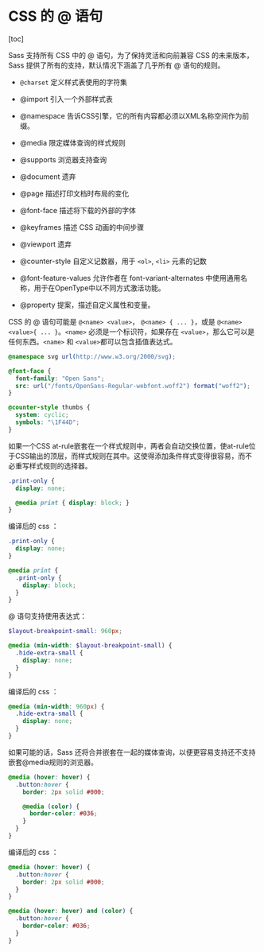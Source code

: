 # CSS 的 @ 语句

[toc]

Sass 支持所有 CSS 中的 @ 语句，为了保持灵活和向前兼容 CSS 的未来版本，Sass 提供了所有的支持，默认情况下涵盖了几乎所有 @ 语句的规则。

- `@charset` 定义样式表使用的字符集
- @import 引入一个外部样式表
- @namespace 告诉CSS引擎，它的所有内容都必须以XML名称空间作为前缀。

- @media 限定媒体查询的样式规则
- @supports 浏览器支持查询
- @document 遗弃
- @page 描述打印文档时布局的变化
- @font-face 描述将下载的外部的字体
- @keyframes 描述 CSS 动画的中间步骤
- @viewport 遗弃
- @counter-style 自定义记数器，用于 `<ol>`, `<li>` 元素的记数
- @font-feature-values 允许作者在 font-variant-alternates 中使用通用名称，用于在OpenType中以不同方式激活功能。
- @property  提案，描述自定义属性和变量。

CSS 的 @ 语句可能是 `@<name> <value>`， `@<name> { ... }`，或是 `@<name> <value>{ ... }`。`<name>` 必须是一个标识符，如果存在 `<value>`，那么它可以是任何东西。`<name>` 和 `<value>`都可以包含插值表达式。

```css
@namespace svg url(http://www.w3.org/2000/svg);

@font-face {
  font-family: "Open Sans";
  src: url("/fonts/OpenSans-Regular-webfont.woff2") format("woff2");
}

@counter-style thumbs {
  system: cyclic;
  symbols: "\1F44D";
}
```

如果一个CSS at-rule嵌套在一个样式规则中，两者会自动交换位置，使at-rule位于CSS输出的顶层，而样式规则在其中。这使得添加条件样式变得很容易，而不必重写样式规则的选择器。

```scss
.print-only {
  display: none;

  @media print { display: block; }
}
```

编译后的 css ：

```css
.print-only {
  display: none;
}

@media print {
  .print-only {
    display: block;
  }
}
```

@ 语句支持使用表达式：

```scss
$layout-breakpoint-small: 960px;

@media (min-width: $layout-breakpoint-small) {
  .hide-extra-small {
    display: none;
  }
}
```

编译后的 css ：

```css
@media (min-width: 960px) {
  .hide-extra-small {
    display: none;
  }
}
```

如果可能的话，Sass 还将合并嵌套在一起的媒体查询，以便更容易支持还不支持嵌套@media规则的浏览器。

```scss
@media (hover: hover) {
  .button:hover {
    border: 2px solid #000;

    @media (color) {
      border-color: #036;
    }
  }
}
```

编译后的 css ：

```css
@media (hover: hover) {
  .button:hover {
    border: 2px solid #000;
  }
}

@media (hover: hover) and (color) {
  .button:hover {
    border-color: #036;
  }
}
```
